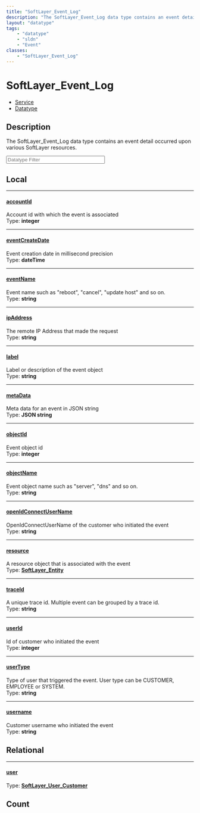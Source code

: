 ```yaml
---
title: "SoftLayer_Event_Log"
description: "The SoftLayer_Event_Log data type contains an event detail occurred upon various SoftLayer resources."
layout: "datatype"
tags:
    - "datatype"
    - "sldn"
    - "Event"
classes:
    - "SoftLayer_Event_Log"
---
```


# SoftLayer_Event_Log
<div id='service-datatype'>
    <ul id='sldn-reference-tabs'>
    <li id='service'> <a href='/reference/services/SoftLayer_Event_Log' >Service</a></li>    <li id='datatype'> <a href='/reference/datatypes/SoftLayer_Event_Log' >Datatype</a></li>
    </ul>
</div>

## Description 
The SoftLayer_Event_Log data type contains an event detail occurred upon various SoftLayer resources. 





<!-- Filer BEGIN -->
<div class="view-filters">
        <div class="clearfix">
            <div class="search-input-box">
                <input placeholder="Datatype Filter" onkeyup="titleSearch(inputId='prop-input', divId='properties', elementClass='prop-row')" 
                    type="text" id="prop-input" value="" size="30" maxlength="128" class="form-text">
            </div>
        </div>
</div>
<!-- Filer END -->

<div id="properties" class="content">
<div id="localProperties" class="prop-content" >

## Local
<div class="prop-row">

-----
[accountId]: #accountid
#### [accountId]
Account id with which the event is associated   
<span class="type-label">Type: </span>**integer**


</div>
<div class="prop-row">

-----
[eventCreateDate]: #eventcreatedate
#### [eventCreateDate]
Event creation date in millisecond precision   
<span class="type-label">Type: </span>**dateTime**


</div>
<div class="prop-row">

-----
[eventName]: #eventname
#### [eventName]
Event name such as "reboot", "cancel", "update host" and so on.   
<span class="type-label">Type: </span>**string**


</div>
<div class="prop-row">

-----
[ipAddress]: #ipaddress
#### [ipAddress]
The remote IP Address that made the request   
<span class="type-label">Type: </span>**string**


</div>
<div class="prop-row">

-----
[label]: #label
#### [label]
Label or description of the event object   
<span class="type-label">Type: </span>**string**


</div>
<div class="prop-row">

-----
[metaData]: #metadata
#### [metaData]
Meta data for an event in JSON string   
<span class="type-label">Type: </span>**JSON string**


</div>
<div class="prop-row">

-----
[objectId]: #objectid
#### [objectId]
Event object id   
<span class="type-label">Type: </span>**integer**


</div>
<div class="prop-row">

-----
[objectName]: #objectname
#### [objectName]
Event object name such as "server", "dns" and so on.   
<span class="type-label">Type: </span>**string**


</div>
<div class="prop-row">

-----
[openIdConnectUserName]: #openidconnectusername
#### [openIdConnectUserName]
OpenIdConnectUserName of the customer who initiated the event   
<span class="type-label">Type: </span>**string**


</div>
<div class="prop-row">

-----
[resource]: #resource
#### [resource]
A resource object that is associated with the event  
<span class="type-label">Type: </span>**<a href='/reference/datatypes/SoftLayer_Entity'>SoftLayer_Entity </a>**


</div>
<div class="prop-row">

-----
[traceId]: #traceid
#### [traceId]
A unique trace id. Multiple event can be grouped by a trace id.   
<span class="type-label">Type: </span>**string**


</div>
<div class="prop-row">

-----
[userId]: #userid
#### [userId]
Id of customer who initiated the event   
<span class="type-label">Type: </span>**integer**


</div>
<div class="prop-row">

-----
[userType]: #usertype
#### [userType]
Type of user that triggered the event. User type can be CUSTOMER, EMPLOYEE or SYSTEM.   
<span class="type-label">Type: </span>**string**


</div>
<div class="prop-row">

-----
[username]: #username
#### [username]
Customer username who initiated the event   
<span class="type-label">Type: </span>**string**


</div>
</div>
<!-- LOCAL PROPERTY END -->

<div id="relationalProperties"  class="prop-content" >

## Relational
<div class="prop-row">

-----
[user]: #user
#### [user]
  
<span class="type-label">Type: </span>**<a href='/reference/datatypes/SoftLayer_User_Customer'>SoftLayer_User_Customer </a>**


</div>

## Count
</div>


